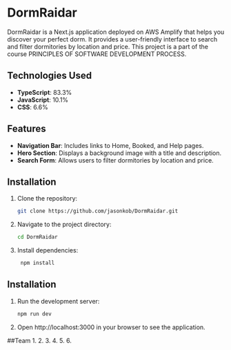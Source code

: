 # DormRaidar

DormRaidar is a Next.js application deployed on AWS Amplify that helps you discover your perfect dorm. It provides a user-friendly interface to search and filter dormitories by location and price.
This project is a part of the course PRINCIPLES OF SOFTWARE DEVELOPMENT PROCESS.

## Technologies Used

- **TypeScript**: 83.3%
- **JavaScript**: 10.1%
- **CSS**: 6.6%

## Features

- **Navigation Bar**: Includes links to Home, Booked, and Help pages.
- **Hero Section**: Displays a background image with a title and description.
- **Search Form**: Allows users to filter dormitories by location and price.

## Installation

1. Clone the repository:
   ```sh
   git clone https://github.com/jasonkob/DormRaidar.git
2. Navigate to the project directory:
    ```sh
   cd DormRaidar
3. Install dependencies:
   ```sh
    npm install
## Installation
1. Run the development server:
   ```sh
   npm run dev
2. Open http://localhost:3000 in your browser to see the application.

##Team
1.
2.
3.
4.
5.
6.


